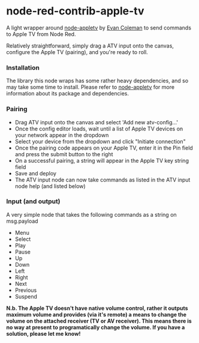 
# node-red-contrib-apple-tv

A light wrapper around [node-appletv](https://github.com/edc1591/node-appletv) by [Evan Coleman](https://github.com/edc1591) to send commands to Apple TV from Node Red.

Relatively straightforward, simply drag a ATV input onto the canvas, configure the Apple TV (pairing), and you're ready to roll.

### Installation
The library this node wraps has some rather heavy dependencies, and so may take some time to install. Please refer to [node-appletv](https://github.com/edc1591/node-appletv) for more information about its package and dependencies.

### Pairing
-   Drag ATV input onto the canvas and select 'Add new atv-config...'
-   Once the config editor loads, wait until a list of Apple TV devices on your network appear in the dropdown
-   Select your device from the dropdown and click "Initiate connection"
-   Once the pairing code appears on your Apple TV, enter it in the Pin field and press the submit button to the right
-   On a successful pairing, a string will appear in the Apple TV key string field
-   Save and deploy
-   The ATV input node can now take commands as listed in the ATV input node help (and listed below)

### Input (and output)
A very simple node that takes the following commands as a string on msg.payload
-   Menu
-   Select
-   Play
-   Pause
-   Up
-   Down
-   Left
-   Right
-   Next
-   Previous
-   Suspend

**N.b. The Apple TV doesn't have native volume control, rather it outputs maximum volume and provides (via it's remote) a means to change the volume on the attached receiver (TV or AV receiver). This means there is no way at present to programatically change the volume. If you have a solution, please let me know!**
